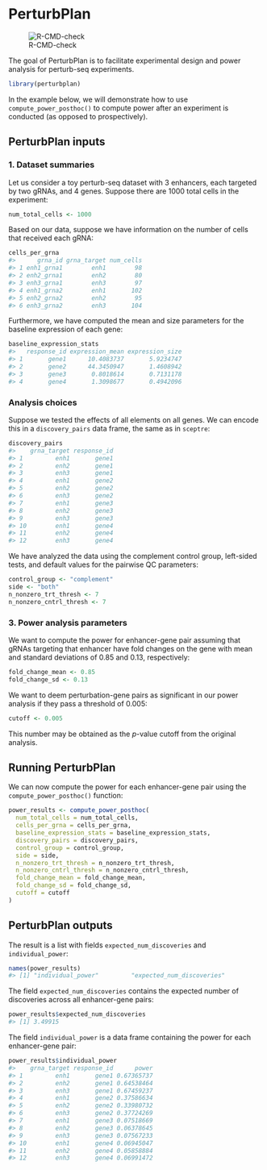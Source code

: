 
<!-- README.md is generated from README.Rmd. Please edit that file -->

# PerturbPlan

<!-- badges: start -->

<figure>
<img
src="https://github.com/Katsevich-Lab/perturbplan/actions/workflows/R-CMD-check.yaml/badge.svg?branch=main"
alt="R-CMD-check" />
<figcaption aria-hidden="true">R-CMD-check</figcaption>
</figure>

<!-- badges: end -->

The goal of PerturbPlan is to facilitate experimental design and power
analysis for perturb-seq experiments.

``` r
library(perturbplan)
```

In the example below, we will demonstrate how to use
`compute_power_posthoc()` to compute power after an experiment is
conducted (as opposed to prospectively).

## PerturbPlan inputs

### 1. Dataset summaries

Let us consider a toy perturb-seq dataset with 3 enhancers, each
targeted by two gRNAs, and 4 genes. Suppose there are 1000 total cells
in the experiment:

``` r
num_total_cells <- 1000
```

Based on our data, suppose we have information on the number of cells
that received each gRNA:

``` r
cells_per_grna
#>      grna_id grna_target num_cells
#> 1 enh1_grna1        enh1        98
#> 2 enh2_grna1        enh2        80
#> 3 enh3_grna1        enh3        97
#> 4 enh1_grna2        enh1       102
#> 5 enh2_grna2        enh2        95
#> 6 enh3_grna2        enh3       104
```

Furthermore, we have computed the mean and size parameters for the
baseline expression of each gene:

``` r
baseline_expression_stats
#>   response_id expression_mean expression_size
#> 1       gene1      10.4083737       5.9234747
#> 2       gene2      44.3450947       1.4608942
#> 3       gene3       0.8018614       0.7131178
#> 4       gene4       1.3098677       0.4942096
```

### Analysis choices

Suppose we tested the effects of all elements on all genes. We can
encode this in a `discovery_pairs` data frame, the same as in `sceptre`:

``` r
discovery_pairs
#>    grna_target response_id
#> 1         enh1       gene1
#> 2         enh2       gene1
#> 3         enh3       gene1
#> 4         enh1       gene2
#> 5         enh2       gene2
#> 6         enh3       gene2
#> 7         enh1       gene3
#> 8         enh2       gene3
#> 9         enh3       gene3
#> 10        enh1       gene4
#> 11        enh2       gene4
#> 12        enh3       gene4
```

We have analyzed the data using the complement control group, left-sided
tests, and default values for the pairwise QC parameters:

``` r
control_group <- "complement"
side <- "both"
n_nonzero_trt_thresh <- 7
n_nonzero_cntrl_thresh <- 7
```

### 3. Power analysis parameters

We want to compute the power for enhancer-gene pair assuming that gRNAs
targeting that enhancer have fold changes on the gene with mean and
standard deviations of 0.85 and 0.13, respectively:

``` r
fold_change_mean <- 0.85
fold_change_sd <- 0.13
```

We want to deem perturbation-gene pairs as significant in our power
analysis if they pass a threshold of 0.005:

``` r
cutoff <- 0.005
```

This number may be obtained as the $p$-value cutoff from the original
analysis.

## Running PerturbPlan

We can now compute the power for each enhancer-gene pair using the
`compute_power_posthoc()` function:

``` r
power_results <- compute_power_posthoc(
  num_total_cells = num_total_cells,
  cells_per_grna = cells_per_grna,
  baseline_expression_stats = baseline_expression_stats,
  discovery_pairs = discovery_pairs,
  control_group = control_group,
  side = side,
  n_nonzero_trt_thresh = n_nonzero_trt_thresh,
  n_nonzero_cntrl_thresh = n_nonzero_cntrl_thresh,
  fold_change_mean = fold_change_mean,
  fold_change_sd = fold_change_sd,
  cutoff = cutoff
)
```

## PerturbPlan outputs

The result is a list with fields `expected_num_discoveries` and
`individual_power`:

``` r
names(power_results)
#> [1] "individual_power"         "expected_num_discoveries"
```

The field `expected_num_discoveries` contains the expected number of
discoveries across all enhancer-gene pairs:

``` r
power_results$expected_num_discoveries
#> [1] 3.49915
```

The field `individual_power` is a data frame containing the power for
each enhancer-gene pair:

``` r
power_results$individual_power
#>    grna_target response_id      power
#> 1         enh1       gene1 0.67365737
#> 2         enh2       gene1 0.64538464
#> 3         enh3       gene1 0.67459237
#> 4         enh1       gene2 0.37586634
#> 5         enh2       gene2 0.33980732
#> 6         enh3       gene2 0.37724269
#> 7         enh1       gene3 0.07518669
#> 8         enh2       gene3 0.06378645
#> 9         enh3       gene3 0.07567233
#> 10        enh1       gene4 0.06945047
#> 11        enh2       gene4 0.05858884
#> 12        enh3       gene4 0.06991472
```
